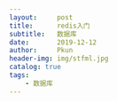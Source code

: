 ```yaml
---
layout:     post
title:      redis入门
subtitle:   数据库
date:       2019-12-12
author:     Pkun
header-img: img/stfml.jpg
catalog: true
tags:
    - 数据库
---
```



